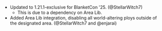 - Updated to 1.21.1-exclusive for BlanketCon '25. (@StellarWitch7)
  - This is due to a dependency on Area Lib.
- Added Area Lib integration, disabling all world-altering ploys outside of the designated area. (@StellarWitch7 and @enjarai)
